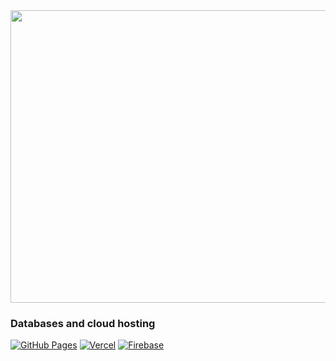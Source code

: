 <img src="https://media.giphy.com/media/LPHXLKEOZw6T6/giphy.gif" width="850" height="468" />


<!--
**davletvm8787/davletvm8787** is a ✨ _special_ ✨ repository because its `README.md` (this file) appears on your GitHub profile.

Here are some ideas to get you started:


- 🔭 Crazy Mobile Application Creator ...

<br>
<br>
<br>
[![GitHub Streak](https://github-readme-streak-stats.herokuapp.com?user=yagizdo&theme=github-dark&hide_border=true)](https://git.io/streak-stats)

<h3 align="left">Framework & Libraries</h3>
<p>
    <img alt="Flutter" src="https://img.shields.io/badge/Flutter%20-%2302569B.svg?logo=flutter&logoColor=white"></img>
</p>

<h3 align="left">Languages</h3>
<p>
   <img alt="Dart" src="https://img.shields.io/badge/Dart%20-%2315A6C4.svg?logo=dart&logoColor=white"></img>
</p>

<h3 align="left">Familarity</h3>
<p>
  <img alt="Java" src="https://img.shields.io/badge/Java-ED8B00?logo=java&logoColor=white"></img>
  <!-- <img alt="Javascript" src="https://img.shields.io/badge/JavaScript-323330?logo=javascript&logoColor=F7DF1E"></img> -->
</p>

<h3 align="left">Databases and cloud hosting</h3>
<p>
    <a href="#"><img alt="GitHub Pages" src="https://img.shields.io/badge/GitHub%20Pages-%23327FC7.svg?logo=github&logoColor=white"></a>
    <a href="#"><img alt="Vercel" src="https://img.shields.io/badge/Vercel%20-%23000000.svg?logo=vercel&logoColor=white"></a>
    <a href="#"><img alt="Firebase" src="https://img.shields.io/badge/firebase-ffca28?logo=firebase&logoColor=black"></a>
</p>
